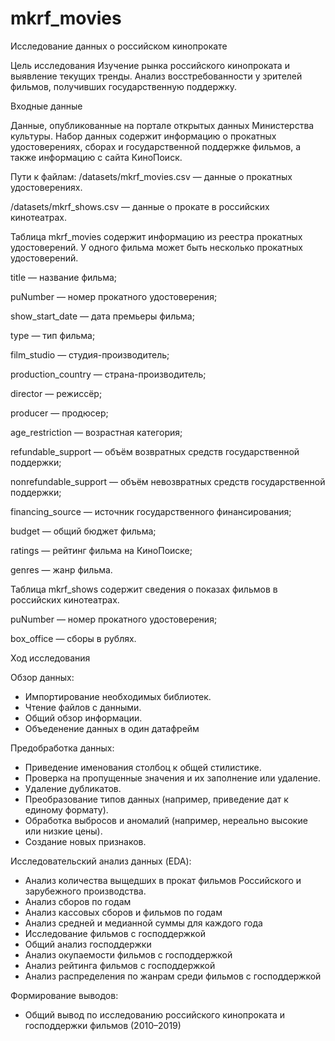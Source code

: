 # mkrf_movies
Исследование данных о российском кинопрокате

Цель исследования
Изучение рынка российского кинопроката и выявление текущих тренды. Анализ восстребованности у зрителей фильмов, получивших государственную поддержку.

Входные данные

Данные, опубликованные на портале открытых данных Министерства культуры. Набор данных содержит информацию о прокатных удостоверениях, сборах и государственной поддержке фильмов, а также информацию с сайта КиноПоиск.

Пути к файлам: /datasets/mkrf_movies.csv — данные о прокатных удостоверениях.

/datasets/mkrf_shows.csv — данные о прокате в российских кинотеатрах.

Таблица mkrf_movies содержит информацию из реестра прокатных удостоверений. У одного фильма может быть несколько прокатных удостоверений.

title — название фильма;

puNumber — номер прокатного удостоверения;

show_start_date — дата премьеры фильма;

type — тип фильма;

film_studio — студия-производитель;

production_country — страна-производитель;

director — режиссёр;

producer — продюсер;

age_restriction — возрастная категория;

refundable_support — объём возвратных средств государственной поддержки;

nonrefundable_support — объём невозвратных средств государственной поддержки;

financing_source — источник государственного финансирования;

budget — общий бюджет фильма;

ratings — рейтинг фильма на КиноПоиске;

genres — жанр фильма.

Таблица mkrf_shows содержит сведения о показах фильмов в российских кинотеатрах.

puNumber — номер прокатного удостоверения;

box_office — сборы в рублях.

Ход исследования

Обзор данных:

- Импортирование необходимых библиотек.
- Чтение файлов с данными.
- Общий обзор информации.
- Объеденение данных в один датафрейм

Предобработка данных:
- Приведение именования столбоц к общей стилистике.
- Проверка на пропущенные значения и их заполнение или удаление.
- Удаление дубликатов.
- Преобразование типов данных (например, приведение дат к единому формату).
- Обработка выбросов и аномалий (например, нереально высокие или низкие цены).
- Создание новых признаков.

Исследовательский анализ данных (EDA):
- Анализ количества выщедших в прокат фильмов Российского и зарубежного производства.
- Анализ сборов по годам
- Анализ кассовых сборов и фильмов по годам
- Анализ средней и медианной суммы для каждого года
- Исследование фильмов с господдержкой
- Общий анализ господдержки
- Анализ окупаемости фильмов с господдержкой
- Анализ рейтинга фильмов с господдержкой
- Анализ распределения по жанрам среди фильмов с господдержкой

Формирование выводов:
- Общий вывод по исследованию российского кинопроката и господдержки фильмов (2010–2019)
